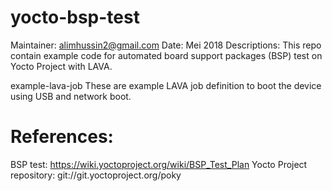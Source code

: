 # yocto-bsp-test
Maintainer: alimhussin2@gmail.com
Date: Mei 2018
Descriptions: This repo contain example code for automated board support packages (BSP) test on Yocto Project with LAVA.

example-lava-job
  These are example LAVA job definition to boot the device using USB and network boot.

# References: 
BSP test: https://wiki.yoctoproject.org/wiki/BSP_Test_Plan
Yocto Project repository: git://git.yoctoproject.org/poky
